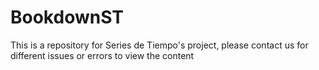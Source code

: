 # BookdownST
This is a repository for Series de Tiempo's project, please contact us for different issues  or errors to view the content
